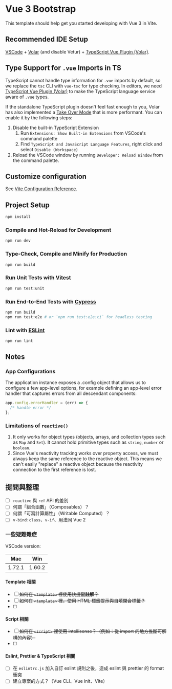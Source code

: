 # Vue 3 Bootstrap

This template should help get you started developing with Vue 3 in Vite.

## Recommended IDE Setup

[VSCode](https://code.visualstudio.com/) + [Volar](https://marketplace.visualstudio.com/items?itemName=Vue.volar) (and disable Vetur) + [TypeScript Vue Plugin (Volar)](https://marketplace.visualstudio.com/items?itemName=Vue.vscode-typescript-vue-plugin).

## Type Support for `.vue` Imports in TS

TypeScript cannot handle type information for `.vue` imports by default, so we replace the `tsc` CLI with `vue-tsc` for type checking. In editors, we need [TypeScript Vue Plugin (Volar)](https://marketplace.visualstudio.com/items?itemName=Vue.vscode-typescript-vue-plugin) to make the TypeScript language service aware of `.vue` types.

If the standalone TypeScript plugin doesn't feel fast enough to you, Volar has also implemented a [Take Over Mode](https://github.com/johnsoncodehk/volar/discussions/471#discussioncomment-1361669) that is more performant. You can enable it by the following steps:

1. Disable the built-in TypeScript Extension
   1. Run `Extensions: Show Built-in Extensions` from VSCode's command palette
   2. Find `TypeScript and JavaScript Language Features`, right click and select `Disable (Workspace)`
2. Reload the VSCode window by running `Developer: Reload Window` from the command palette.

## Customize configuration

See [Vite Configuration Reference](https://vitejs.dev/config/).

## Project Setup

```sh
npm install
```

### Compile and Hot-Reload for Development

```sh
npm run dev
```

### Type-Check, Compile and Minify for Production

```sh
npm run build
```

### Run Unit Tests with [Vitest](https://vitest.dev/)

```sh
npm run test:unit
```

### Run End-to-End Tests with [Cypress](https://www.cypress.io/)

```sh
npm run build
npm run test:e2e # or `npm run test:e2e:ci` for headless testing
```

### Lint with [ESLint](https://eslint.org/)

```sh
npm run lint
```

## Notes

### App Configurations

The application instance exposes a .config object that allows us to configure a few app-level options, for example defining an app-level error handler that captures errors from all descendant components:

```js
app.config.errorHandler = (err) => {
  /* handle error */
};
```

### Limitations of `reactive()`

1. It only works for object types (objects, arrays, and collection types such as `Map` and `Set`). It cannot hold primitive types such as `string`, `number` or `boolean`.
2. Since Vue's reactivity tracking works over property access, we must always keep the same reference to the reactive object. This means we can't easily "replace" a reactive object because the reactivity connection to the first reference is lost.

## 提問與整理

- [ ] `reactive` 與 `ref` API 的差別
- [ ] 何謂「組合函數」（Composables）？
- [ ] 何謂「可寫計算屬性」（Writable Computed）？
- [ ] `v-bind:class`、`v-if`、用法同 Vue 2

### 一些疑難雜症

VSCode version:

| Mac    | Win    |
| ------ | ------ |
| 1.72.1 | 1.60.2 |

#### Template 相關

- [ ] ~~如何在 `<template>` 裡使用快捷鍵**註解**？~~
- [ ] ~~如何在 `<template>` 裡，使用 HTML 標籤提示與自填閉合標籤？~~
- [ ]

#### Script 相關

- [ ] ~~如何在 `<script>` 裡使用 intellisense？（例如：從 import 的地方推斷可解構的內容）~~
- [ ]

#### Eslint, Prettier & TypeScript 相關

- [ ] 在 `eslintrc.js` 加入自訂 eslint 規則之後，造成 eslint 與 prettier 的 format 衝突
- [ ] 建立專案的方式？（Vue CLI、Vue init、Vite）
